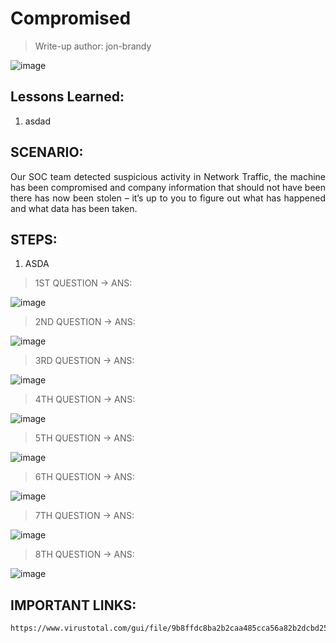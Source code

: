 # Compromised
> Write-up author: jon-brandy

![image](https://github.com/user-attachments/assets/047ed8f2-5e7e-4362-94c4-46b1c42f5b96)


## Lessons Learned:
1. asdad

## SCENARIO:
<p align="justify">Our SOC team detected suspicious activity in Network Traffic, the machine has been compromised and company information that should not have been there has now been stolen – it’s up to you to figure out what has happened and what data has been taken.</p>

## STEPS:
1. ASDA

> 1ST QUESTION -> ANS:

![image](https://github.com/user-attachments/assets/13787ebd-244d-48cf-b22f-fc6142e14476)

> 2ND QUESTION -> ANS:

![image](https://github.com/user-attachments/assets/641aa456-e4c6-43d9-ae99-35fc2d66003d)

> 3RD QUESTION -> ANS:

![image](https://github.com/user-attachments/assets/83355e7c-de4d-4eca-a665-7595fda7f530)


> 4TH QUESTION -> ANS:

![image](https://github.com/user-attachments/assets/e489d651-c076-422d-8ebf-84486bcb2ed4)


> 5TH QUESTION -> ANS:

![image](https://github.com/user-attachments/assets/46729db3-c1cb-48ce-aa24-4b08e8eacbcf)


> 6TH QUESTION -> ANS:

![image](https://github.com/user-attachments/assets/57f84129-2657-4894-996d-501b6a5ce8c3)


> 7TH QUESTION -> ANS:

![image](https://github.com/user-attachments/assets/f76684db-d6ea-4a64-aaf9-99d39020cbac)


> 8TH QUESTION -> ANS:

![image](https://github.com/user-attachments/assets/e3eb4da2-37f1-4bc1-a30c-d09d8d78ee45)


## IMPORTANT LINKS:

```
https://www.virustotal.com/gui/file/9b8ffdc8ba2b2caa485cca56a82b2dcbd251f65fb30bc88f0ac3da6704e4d3c6/detection
```

